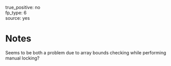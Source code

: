 true_positive: no  
fp_type: 6  
source: yes

# Notes

Seems to be both a problem due to array bounds checking while performing manual
locking?
